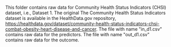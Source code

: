 This folder contains raw data for Community Health Status Indicators (CHSI) dataset, i.e., Dataset 1. The original The Community Health Status Indicators dataset is available in the HealthData.gov repository, https://healthdata.gov/dataset/community-health-status-indicators-chsi-combat-obesity-heart-disease-and-cancer. 
The file with name "in_d1.csv" contains raw data for the predictors.
The file with name "out_d1.csv" contains raw data for the outcome.
